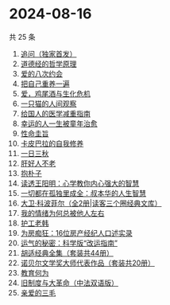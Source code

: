 # 2024-08-16

共 25 条

<!-- BEGIN WEREAD -->
<!-- 最后更新时间 2024-08-16 22:01:02 +0800 -->
1. [追问（独家首发）](https://weread.qq.com/web/bookDetail/e7b322705d0e04e7b85e068)
1. [道德经的哲学原理](https://weread.qq.com/web/bookDetail/ab032f30813ab8e3fg014904)
1. [爱的八次约会](https://weread.qq.com/web/bookDetail/dfc32660720582eadfcb192)
1. [把自己重养一遍](https://weread.qq.com/web/bookDetail/c7132470813ab91ebg013e73)
1. [爱，鸡尾酒与生化危机](https://weread.qq.com/web/bookDetail/71032a60813ab91feg018273)
1. [一只猫的人间观察](https://weread.qq.com/web/bookDetail/22e32e90813ab8eacg012920)
1. [给国人的医学减重指南](https://weread.qq.com/web/bookDetail/ed1324f0813ab91d5g013e7f)
1. [幸运的人一生被童年治愈](https://weread.qq.com/web/bookDetail/4e532880724d0d9e4e557b3)
1. [性命圭旨](https://weread.qq.com/web/bookDetail/f4932e40813ab91beg0155d4)
1. [卡皮巴拉的自我修养](https://weread.qq.com/web/bookDetail/1ae32440813ab912ag0174db)
1. [一日三秋](https://weread.qq.com/web/bookDetail/d0632c2072672b91d060472)
1. [肝好人不老](https://weread.qq.com/web/bookDetail/f8732a40718c788df87af67)
1. [抱朴子](https://weread.qq.com/web/bookDetail/53b32920813ab8536g011933)
1. [读透王阳明：心学教你内心强大的智慧](https://weread.qq.com/web/bookDetail/07332a505c8859073fb788b)
1. [一切都在孤独里成全：叔本华的人生智慧](https://weread.qq.com/web/bookDetail/d7932100718c77f9d7920be)
1. [大卫·科波菲尔（全2册|读客三个圈经典文库）](https://weread.qq.com/web/bookDetail/a27326b0813ab77b5g0157b6)
1. [我的情绪为何总被他人左右](https://weread.qq.com/web/bookDetail/85e32e605b3df285e3e7b8e)
1. [护工老韩](https://weread.qq.com/web/bookDetail/52032630813ab914bg018404)
1. [为房痴狂：16位房产经纪人口述实录](https://weread.qq.com/web/bookDetail/54732a60813ab912ag018a73)
1. [运气的秘密：科学版“改运指南”](https://weread.qq.com/web/bookDetail/cf132720813ab90ddg010e61)
1. [胡适经典全集（套装共44册）](https://weread.qq.com/web/bookDetail/cfc32fb0813ab7022g013da7)
1. [诺贝尔文学奖大师代表作品（套装共20册）](https://weread.qq.com/web/bookDetail/73b32570716b19c173b173b)
1. [教育何为](https://weread.qq.com/web/bookDetail/a3932e10813ab8ff6g0189f6)
1. [旧制度与大革命（中法双语版）](https://weread.qq.com/web/bookDetail/2f932450813ab8eceg01272c)
1. [亲爱的三毛](https://weread.qq.com/web/bookDetail/14832ff071551cb01481f7b)
<!-- END WEREAD -->